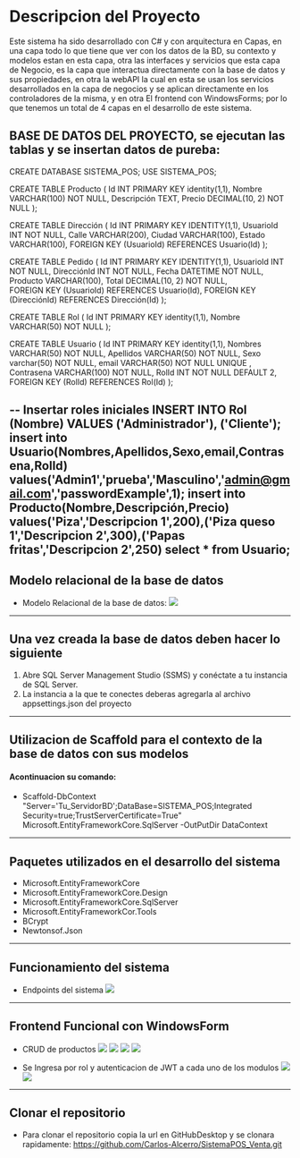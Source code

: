 # Descripcion del Proyecto
Este sistema ha sido desarrollado con C# y con arquitectura en Capas, en una capa todo lo que tiene que ver con los datos de la BD, su contexto y modelos estan en esta capa, otra las interfaces y servicios que esta capa de Negocio, es la capa que interactua directamente con la base de datos y sus propiedades, en otra la webAPI la cual en esta se usan los servicios desarrollados en la capa de negocios y se aplican directamente en los controladores de la misma, y en otra El frontend con WindowsForms; por lo que tenemos un total de 4 capas en el desarrollo de este sistema.


## BASE DE  DATOS DEL PROYECTO, se ejecutan las tablas y se insertan datos de pureba:

CREATE DATABASE SISTEMA_POS;
USE SISTEMA_POS;

CREATE TABLE Producto (
    Id INT PRIMARY KEY identity(1,1),
    Nombre VARCHAR(100) NOT NULL,
    Descripción TEXT,
    Precio DECIMAL(10, 2) NOT NULL
);

CREATE TABLE Dirección (
    Id INT PRIMARY KEY IDENTITY(1,1),
    UsuarioId INT NOT NULL,
    Calle VARCHAR(200),
    Ciudad VARCHAR(100),
    Estado VARCHAR(100),
    FOREIGN KEY (UsuarioId) REFERENCES Usuario(Id)
);

CREATE TABLE Pedido (
    Id INT PRIMARY KEY IDENTITY(1,1),
    UsuarioId INT NOT NULL,
    DirecciónId INT NOT NULL,
    Fecha DATETIME NOT NULL,
    Producto VARCHAR(100),
    Total DECIMAL(10, 2) NOT NULL,           
    FOREIGN KEY (UsuarioId) REFERENCES Usuario(Id),
    FOREIGN KEY (DirecciónId) REFERENCES Dirección(Id)
);

CREATE TABLE Rol (
    Id INT PRIMARY KEY identity(1,1),
    Nombre VARCHAR(50) NOT NULL
);

CREATE TABLE Usuario (
    Id INT PRIMARY KEY identity(1,1),
    Nombres VARCHAR(50) NOT NULL,
	Apellidos VARCHAR(50) NOT NULL,
	Sexo varchar(50) NOT NULL,
	email VARCHAR(50) NOT NULL UNIQUE ,
    Contrasena VARCHAR(100) NOT NULL,
    RolId INT NOT NULL DEFAULT 2,
    FOREIGN KEY (RolId) REFERENCES Rol(Id)
);

-- Insertar roles iniciales
INSERT INTO Rol (Nombre) VALUES ('Administrador'), ('Cliente');
insert into Usuario(Nombres,Apellidos,Sexo,email,Contrasena,RolId) values('Admin1','prueba','Masculino','admin@gmail.com','passwordExample',1);
insert into Producto(Nombre,Descripción,Precio) values('Piza','Descripcion 1',200),('Piza queso 1','Descripcion 2',300),('Papas fritas','Descripcion 2',250)
select * from Usuario;
----------------------------------------------------------------------------------------------------------------
## Modelo relacional de la base de datos
* Modelo Relacional de la base de datos:
![](https://res.cloudinary.com/disw7bgxd/image/upload/v1721387716/ModeloRelacionalBD_kgwvjz.jpg)
--------------------------------------------------------------------------------------------------------------
## Una vez creada la base de datos deben hacer lo siguiente
1. Abre SQL Server Management Studio (SSMS) y conéctate a tu instancia de SQL Server.
2. La instancia a la que te conectes deberas agregarla al archivo appsettings.json del proyecto
--------------------------------------------------------------------------------------------------------------
## Utilizacion de Scaffold para el contexto de la base de datos con sus modelos
#### Acontinuacion su comando:
* Scaffold-DbContext "Server='Tu_ServidorBD';DataBase=SISTEMA_POS;Integrated Security=true;TrustServerCertificate=True" Microsoft.EntityFrameworkCore.SqlServer -OutPutDir DataContext
---------------------------------------------------------------------------------------------------------------
## Paquetes utilizados en el desarrollo del sistema
* Microsoft.EntityFrameworkCore  
* Microsoft.EntityFrameworkCore.Design
* Microsoft.EntityFrameworkCore.SqlServer
* Microsoft.EntityFrameworkCor.Tools
* BCrypt
* Newtonsof.Json
------------------------------------------------------------------------------------------------------------------
## Funcionamiento del sistema
* Endpoints del sistema
![](https://res.cloudinary.com/disw7bgxd/image/upload/v1721388038/Endpoints_lqmef0.jpg)

---------------------------------------------------------------------------------------------------------------------
## Frontend Funcional con WindowsForm
* CRUD de productos
![](https://res.cloudinary.com/disw7bgxd/image/upload/v1721388427/Editar_adterf.jpg)
![](https://res.cloudinary.com/disw7bgxd/image/upload/v1721388427/Eliminar_tfibdx.jpg)
![](hhttps://res.cloudinary.com/disw7bgxd/image/upload/v1721388435/Productos_wq652d.jpg)
![](hhttps://res.cloudinary.com/disw7bgxd/image/upload/v1721388435/Productos_wq652d.jpg)

* Se Ingresa por rol y autenticacion de JWT a cada uno de los modulos
 ![](https://res.cloudinary.com/disw7bgxd/image/upload/v1721388431/Login_mmrsmm.jpg)
 ![](https://res.cloudinary.com/disw7bgxd/image/upload/v1721388432/MainAdmin_qnyy8a.jpg)

-------------------------------------------------------------------------------------------------------------------------
## Clonar el repositorio
* Para clonar el repositorio copia la url en GitHubDesktop y se clonara rapidamente:
https://github.com/Carlos-Alcerro/SistemaPOS_Venta.git